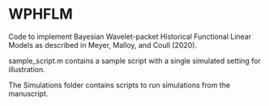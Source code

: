 # WPHFLM
Code to implement Bayesian Wavelet-packet Historical Functional Linear Models as described in Meyer, Malloy, and Coull (2020).

sample_script.m contains a sample script with a single simulated setting for illustration.

The Simulations folder contains scripts to run simulations from the manuscript.
